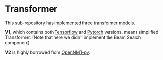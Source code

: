 # Transformer 

This sub-repository has implemented three transformer models. 

**V1**, which contains both [Tensorflow](https://tensorflow.org) and [Pytorch](https://pytorch.org/) versions, means simplified Transformer. (Note that here we didn't implement the Beam Search component)

**V2** is highly borrowed from [OpenNMT-py](https://github.com/OpenNMT/OpenNMT-py).
